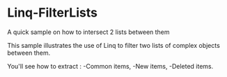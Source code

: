 # Linq-FilterLists
A quick sample on how to intersect 2 lists between them

This sample illustrates the use of Linq to filter two lists of complex objects between them.

You'll see how to extract :
-Common items,
-New items,
-Deleted items.
